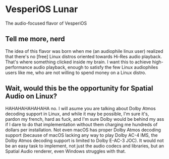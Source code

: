 # VesperiOS Lunar
The audio-focused flavor of VesperiOS

## Tell me more, nerd
The idea of this flavor was born when me (an audiophile linux user) realized that there's no [free] Linux distros oriented towards Hi-Res audio playback. That's where something clicked inside my brain. I want this to achieve high-performance audio playback, enough to satisfy the few Linux audiophiles users like me, who are not willing to spend money on a Linux distro.

## Wait, would this be the opportunity for Spatial Audio on Linux?
HAHAHAHAHAHAHA no. I will asume you are talking about Dolby Atmos decoding support in Linux, and while it may be possible, I'm sure it's, pardon my french, hard as fuck, and I'm sure Dolby would be behind my ass if I dare to do that implementation without them charging me hundreds of dollars per installation. Not even macOS has proper Dolby Atmos decoding support (because of macOS lacking any way to play Dolby AC-4 IMS, the Dolby Atmos decoding support is limited to Dolby E-AC-3 JOC). It would not be an easy task to implement, not just the audio codecs and libraries, but an Spatial Audio renderer, even Windows struggles with that.
